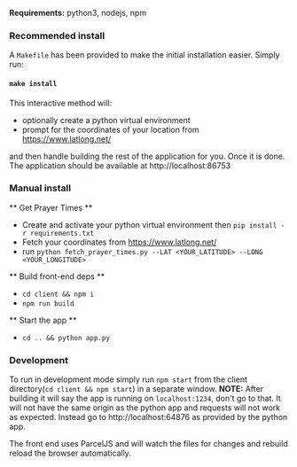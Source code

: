 **Requirements:**
python3, nodejs, npm

### Recommended install

A `Makefile` has been provided to make the initial installation easier.
Simply run:

#### `make install`

This interactive method will:

- optionally create a python virtual environment
- prompt for the coordinates of your location from https://www.latlong.net/

and then handle building the rest of the application for you. Once it is done. The application should be available at http://localhost:86753

### Manual install

** Get Prayer Times **

- Create and activate your python virtual environment then `pip install -r requirements.txt`
- Fetch your coordinates from https://www.latlong.net/
- run `python fetch_prayer_times.py --LAT <YOUR_LATITUDE> --LONG <YOUR_LONGITUDE>`

** Build front-end deps **

- `cd client && npm i`
- `npm run build`

** Start the app **

- `cd .. && python app.py`

### Development

To run in development mode simply run `npm start` from the client directory(`cd client && npm start`) in a separate window.
**NOTE:** After building it will say the app is running on `localhost:1234`, don't go to that. It will not have the same origin as the python app and requests will not work as expected. Instead go to http://localhost:64876 as provided by the python app.

The front end uses ParcelJS and will watch the files for changes and rebuild reload the browser automatically.
